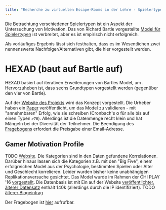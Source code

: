 ```yaml
---
title: "Recherche zu virtuellen Escape-Rooms in der Lehre - Spielertypen"
---
```


Die Betrachtung verschiedener Spielertypen ist ein Aspekt der Untersuchung von Motivation.
Das von Richard Bartle vorgestellte [Model für Spielertypen](https://mud.co.uk/richard/hcds.htm) ist verbreitet, aber es ist empirisch nicht erfolgreich.

Als vorläufiges Ergebnis lässt sich festhalten, dass es im Wesentlichen zwei nennenswerte Nachfolger/Alternativen gibt, die hier vorgestellt werden.

# HEXAD (baut auf Bartle auf)

HEXAD basiert auf iterativen Erweiterungen von Bartles Model, um . Hervorzuheben ist, dass sechs Grundtypen vorgestellt werden (gegenüber den vier von Bartle).

Auf der [Website des Projekts](https://www.gamified.uk/user-types/) wird das Konzept vorgestellt.
Die Urheber haben ein [Paper](https://doi.org/10.1016/j.ijhcs.2018.10.002) veröffentlicht, um das Model zu validieren - mit "annehmbaren" Erfolg, wie sie schreiben (Cronbach's α für alle bis auf einen Typen `>70`). Allerdings ist die Datenmenge recht klein und hat Mängeln bei der Diversität der Teilnehmer.
Die Beendigung des [Fragebogens](https://gamified.uk/UserTypeTest2023/user-type-test.php) erfordert die Preisgabe einer Email-Adresse.

## Gamer Motivation Profile

TODO [Website](https://quanticfoundry.com/#motivation-model).
Die Kategorien sind in den Daten gefundene Korrelationen. Darüber hinaus lassen sich die Kategorien z.B. mit den "Big Five", einem erfolgreichen Model aus der Psychologie, bestimmten Spielen oder Alter und Geschlecht korrelieren.
Leider wurden bisher keine unabhängigen Replikationsversuche gesichtet. Das Model wurde im Rahmen der CHI PLAY '16 [vorgestellt](https://doi.org/10.1145/2967934.2967937).
Die Datenbasis ist mit 
Ein auf der Website [veröffentlichter, älterer Datensatz](https://quanticfoundry.com/v21-sample/) enthält 140k (allerdings durch die IP identifiziert).
TODO [älterer Blogeintrag](https://quanticfoundry.com/2016/01/05/personality-correlates/)

Der Fragebogen ist [hier](https://apps.quanticfoundry.com/surveys/start/gamerprofile/) aufrufbar.
